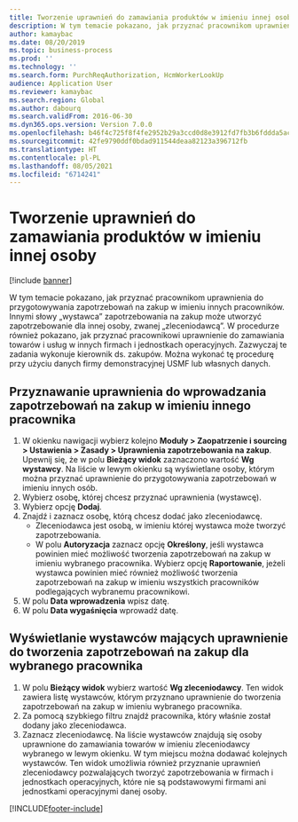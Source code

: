 ```yaml
---
title: Tworzenie uprawnień do zamawiania produktów w imieniu innej osoby
description: W tym temacie pokazano, jak przyznać pracownikom uprawnienia do przygotowywania zapotrzebowań na zakup w imieniu innych pracowników.
author: kamaybac
ms.date: 08/20/2019
ms.topic: business-process
ms.prod: ''
ms.technology: ''
ms.search.form: PurchReqAuthorization, HcmWorkerLookUp
audience: Application User
ms.reviewer: kamaybac
ms.search.region: Global
ms.author: dabourq
ms.search.validFrom: 2016-06-30
ms.dyn365.ops.version: Version 7.0.0
ms.openlocfilehash: b46f4c725f8f4fe2952b29a3ccd0d8e3912fd7fb3b6fddda5ac4a436ce9c1c77
ms.sourcegitcommit: 42fe9790ddf0bdad911544deaa82123a396712fb
ms.translationtype: HT
ms.contentlocale: pl-PL
ms.lasthandoff: 08/05/2021
ms.locfileid: "6714241"
---
```

# <a name="set-up-permissions-for-ordering-products-on-behalf-of-someone-else"></a>Tworzenie uprawnień do zamawiania produktów w imieniu innej osoby

[!include [banner](../../includes/banner.md)]

W tym temacie pokazano, jak przyznać pracownikom uprawnienia do przygotowywania zapotrzebowań na zakup w imieniu innych pracowników. Innymi słowy „wystawca” zapotrzebowania na zakup może utworzyć zapotrzebowanie dla innej osoby, zwanej „zleceniodawcą”. W procedurze również pokazano, jak przyznać pracownikowi uprawnienie do zamawiania towarów i usług w innych firmach i jednostkach operacyjnych. Zazwyczaj te zadania wykonuje kierownik ds. zakupów. Można wykonać tę procedurę przy użyciu danych firmy demonstracyjnej USMF lub własnych danych.


## <a name="grant-permission-to-enter-purchase-requisitions-on-behalf-of-another-worker"></a>Przyznawanie uprawnienia do wprowadzania zapotrzebowań na zakup w imieniu innego pracownika
1. W okienku nawigacji wybierz kolejno **Moduły > Zaopatrzenie i sourcing > Ustawienia > Zasady > Uprawnienia zapotrzebowania na zakup**. Upewnij się, że w polu **Bieżący widok** zaznaczono wartość **Wg wystawcy**. Na liście w lewym okienku są wyświetlane osoby, którym można przyznać uprawnienie do przygotowywania zapotrzebowań w imieniu innych osób.  
2. Wybierz osobę, której chcesz przyznać uprawnienia (wystawcę).
3. Wybierz opcję **Dodaj**.
4. Znajdź i zaznacz osobę, którą chcesz dodać jako zleceniodawcę.
    - Zleceniodawca jest osobą, w imieniu której wystawca może tworzyć zapotrzebowania.  
    - W polu **Autoryzacja** zaznacz opcję **Określony**, jeśli wystawca powinien mieć możliwość tworzenia zapotrzebowań na zakup w imieniu wybranego pracownika. Wybierz opcję **Raportowanie**, jeżeli wystawca powinien mieć również możliwość tworzenia zapotrzebowań na zakup w imieniu wszystkich pracowników podlegających wybranemu pracownikowi.  
5. W polu **Data wprowadzenia** wpisz datę.
6. W polu **Data wygaśnięcia** wprowadź datę.

## <a name="view-preparers-who-have-permission-to-create-purchase-requisitions-for-a-selected-worker"></a>Wyświetlanie wystawców mających uprawnienie do tworzenia zapotrzebowań na zakup dla wybranego pracownika
1. W polu **Bieżący widok** wybierz wartość **Wg zleceniodawcy**. Ten widok zawiera listę wystawców, którym przyznano uprawnienie do tworzenia zapotrzebowań na zakup w imieniu wybranego pracownika.  
2. Za pomocą szybkiego filtru znajdź pracownika, który właśnie został dodany jako zleceniodawca.
3. Zaznacz zleceniodawcę. Na liście wystawców znajdują się osoby uprawnione do zamawiania towarów w imieniu zleceniodawcy wybranego w lewym okienku.  W tym miejscu można dodawać kolejnych wystawców. Ten widok umożliwia również przyznanie uprawnień zleceniodawcy pozwalających tworzyć zapotrzebowania w firmach i jednostkach operacyjnych, które nie są podstawowymi firmami ani jednostkami operacyjnymi danej osoby.  



[!INCLUDE[footer-include](../../../includes/footer-banner.md)]